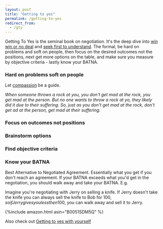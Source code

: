 ```yaml
---
layout: post
title: "Getting to yes"
permalink: /getting-to-yes
redirect_from:
  - /gty
---
```


Getting To Yes is the seminal book on negotiation. It's the deep dive into [win win or no deal](/win-win) and [seek first to understand](/first-understand). The formal, be hard on problems and soft on people, then focus on the desired outcomes not the positions, next get more options on the table, and make sure you measure by objective criteria - lastly know your BATNA.

### Hard on problems soft on people

Let [compassion](/compassion) be a guide.

_When someone throws a rock at you, you don't get mad at the rock, you get mad at the person. But no one wants to throw a rock at yo, they likely did it due to their suffering. So, just as you don't get mad at the rock, don't get ad at the person, get mad at their suffering._

### Focus on outcomes not positions

### Brainstorm options

### Find objective criteria

### Know your BATNA

Best Alternative to Negotiated Agreement. Essentially what you get if you don't reach an agreement. If your BATNA exceeds what you'd get in the negotiation, you should walk away and take your BATNA. E.g.

Imagine you're negotiating with Jerry on selling a knife. If Jerry doesn't take the knife you can always sell the knife to Bob for 100$, so if Jerry gives you less then 100$, you can walk away and sell it to Jerry.

{%include amazon.html asin="B0051SDM5Q" %}

Also check out [Getting to yes with yourself](getting-to-yes-with-yourself)
